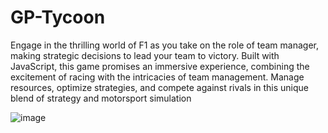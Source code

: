 # GP-Tycoon
 
 Engage in the thrilling world of F1 as you take on the role of team manager, making strategic decisions to lead your team to victory. Built with JavaScript, this game promises an immersive experience, combining the excitement of racing with the intricacies of team management. Manage resources, optimize strategies, and compete against rivals in this unique blend of strategy and motorsport simulation
 
![image](https://github.com/jgss-gabriel-sousa/GP-Tycoon/assets/42483024/28345947-4e35-4332-84e1-4258a7b48c5a)
